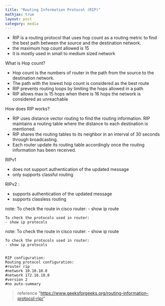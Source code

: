 ```yaml
---
title: "Routing Information Protocol (RIP)"
mathjax: true
layout: post
category: media
---
```


- RIP is a routing protocol that uses hop count as a routing metric to find the best path between the source and the destination network.
- the maximum hop count allowed is 15 
- it is mostly used in small to medium sized network

What is Hop count?
- Hop count is the numbers of router in the path from the source to the destination network.
- The path with the lowest hop count is considered as the best route
- RIP prevents routing loops by limiting the hops allowed in a path
- RIP allows max is 15 hops when there is 16 hops the network is considered as unreachable 

How does RIP works?

- RIP uses distance vector routing to find the routing information. RIP maintains a routing table where the distance to each destination is mentioned. 
- RIP shares the routing tables to its neighbor in an interval of 30 seconds through broadcasting.
- Each router update its routing table accordingly once the routing information has been received.

RIPv1

- does not support authentication of the updated message
- only supports classful routing 

RIPv2 :
- supports authentication of the updated message
- supports classless routing


note: To check the route in cisco router:
	- show ip route

	To check the protocols used in router:
	- show ip protocols

note: To check the route in cisco router:
	- show ip route

	To check the protocols used in router:
	- show ip protocols

<code>
RIP configuration:
Routing protocol configuration:
#router rip
#network 10.10.10.0
#network 172.16.10.0
#version 2
#no auto-summary
</code>

> reference "https://www.geeksforgeeks.org/routing-information-protocol-rip/"
